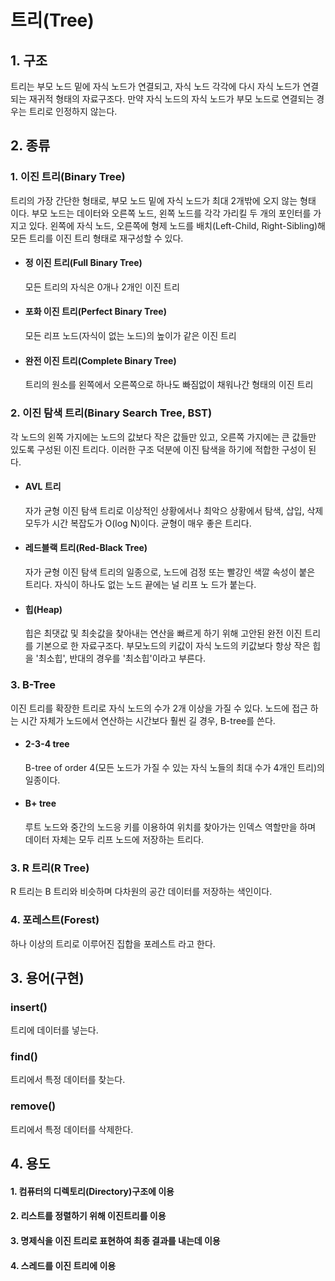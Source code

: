 # 트리(Tree)

## 1. 구조

트리는 부모 노드 밑에 자식 노드가 연결되고, 자식 노드 각각에 다시 자식 노드가 연결되는 재귀적 형태의 자료구조다. 만약 자식 노드의 자식 노드가 부모 노드로 연결되는 경우는 트리로 인정하지 않는다.

## 2. 종류

### 1. 이진 트리(Binary Tree)

트리의 가장 간단한 형태로, 부모 노드 밑에 자식 노드가 최대 2개밖에 오지 않는 형태 이다. 부모 노드는 데이터와 오른쪽 노드, 왼쪽 노드를 각각 가리킬 두 개의 포인터를 가지고 있다. 왼쪽에 자식 노드, 오른쪽에 형제 노드를 배치(Left-Child, Right-Sibling)해 모든 트리를 이진 트리 형태로 재구성할 수 있다.

- #### 정 이진 트리(Full Binary Tree)

  모든 트리의 자식은 0개나 2개인 이진 트리

- #### 포화 이진 트리(Perfect Binary Tree)

  모든 리프 노드(자식이 없는 노드)의 높이가 같은 이진 트리

- #### 완전 이진 트리(Complete Binary Tree)

  트리의 원소를 왼쪽에서 오른쪽으로 하나도 빠짐없이 채워나간 형태의 이진 트리

### 2. 이진 탐색 트리(Binary Search Tree, BST)

각 노드의 왼쪽 가지에는 노드의 값보다 작은 값들만 있고, 오른쪽 가지에는 큰 값들만 있도록 구성된 이진 트리다. 이러한 구조 덕분에 이진 탐색을 하기에 적합한 구성이 된다.

- #### AVL 트리

  자가 균형 이진 탐색 트리로 이상적인 상황에서나 최악으 상황에서 탐색, 삽입, 삭제 모두가 시간 복잡도가 O(log N)이다. 균형이 매우
  좋은 트리다.

- #### 레드블랙 트리(Red-Black Tree)

  자가 균형 이진 탐색 트리의 일종으로, 노드에 검정 또는 빨강인 색깔 속성이 붙은 트리다. 자식이 하나도 없는 노드 끝에는 널 리프 노
  드가 붙는다.

- #### 힙(Heap)

  힙은 최댓값 및 최솟값을 찾아내는 연산을 빠르게 하기 위해 고안된 완전 이진 트리를 기본으로 한 자료구조다. 부모노드의 키값이 자식
  노드의 키값보다 항상 작은 힙을 '최소힙', 반대의 경우를 '최소힙'이라고 부른다.

### 3. B-Tree

이진 트리를 확장한 트리로 자식 노드의 수가 2개 이상을 가질 수 있다. 노드에 접근 하는 시간 자체가 노드에서 연산하는 시간보다 훨씬 길 경우, B-tree를 쓴다.

- #### 2-3-4 tree

  B-tree of order 4(모든 노드가 가질 수 있는 자식 노들의 최대 수가 4개인 트리)의 일종이다.

- #### B+ tree

  루트 노드와 중간의 노드응 키를 이용하여 위치를 찾아가는 인덱스 역할만을 하며 데이터 자체는 모두 리프 노드에 저장하는 트리다.

### 3. R 트리(R Tree)

R 트리는 B 트리와 비슷하며 다차원의 공간 데이터를 저장하는 색인이다.

### 4. 포레스트(Forest)

하나 이상의 트리로 이루어진 집합을 포레스트 라고 한다.

## 3. 용어(구현)

### insert()

트리에 데이터를 넣는다.

### find()

트리에서 특정 데이터를 찾는다.

### remove()

트리에서 특정 데이터를 삭제한다.

## 4. 용도

#### 1. 컴퓨터의 디렉토리(Directory)구조에 이용

#### 2. 리스트를 정렬하기 위해 이진트리를 이용

#### 3. 명제식을 이진 트리로 표현하여 최종 결과를 내는데 이용

#### 4. 스레드를 이진 트리에 이용
